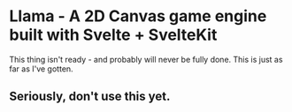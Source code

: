 # Llama - A 2D Canvas game engine built with Svelte + SvelteKit
This thing isn't ready - and probably will never be fully done. This is just as far as I've gotten.  

## Seriously, don't use this yet.


